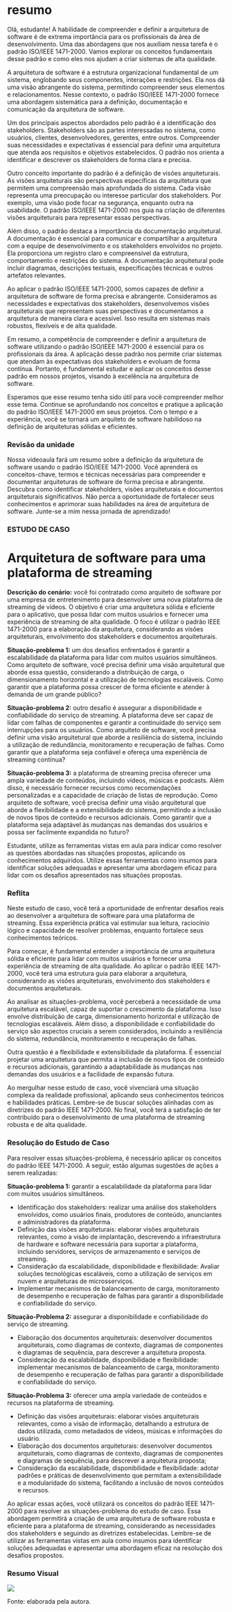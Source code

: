 # resumo

Olá, estudante! A habilidade de compreender e definir a arquitetura de software é de extrema importância para os profissionais da área de desenvolvimento. Uma das abordagens que nos auxiliam nessa tarefa é o padrão ISO/IEEE 1471-2000. Vamos explorar os conceitos fundamentais desse padrão e como eles nos ajudam a criar sistemas de alta qualidade.

A arquitetura de software é a estrutura organizacional fundamental de um sistema, englobando seus componentes, interações e restrições. Ela nos dá uma visão abrangente do sistema, permitindo compreender seus elementos e relacionamentos. Nesse contexto, o padrão ISO/IEEE 1471-2000 fornece uma abordagem sistemática para a definição, documentação e comunicação da arquitetura de software.

Um dos principais aspectos abordados pelo padrão é a identificação dos stakeholders. Stakeholders são as partes interessadas no sistema, como usuários, clientes, desenvolvedores, gerentes, entre outros. Compreender suas necessidades e expectativas é essencial para definir uma arquitetura que atenda aos requisitos e objetivos estabelecidos. O padrão nos orienta a identificar e descrever os stakeholders de forma clara e precisa.

Outro conceito importante do padrão é a definição de visões arquiteturais. As visões arquiteturais são perspectivas específicas da arquitetura que permitem uma compreensão mais aprofundada do sistema. Cada visão representa uma preocupação ou interesse particular dos stakeholders. Por exemplo, uma visão pode focar na segurança, enquanto outra na usabilidade. O padrão ISO/IEEE 1471-2000 nos guia na criação de diferentes visões arquiteturais para representar essas perspectivas.

Além disso, o padrão destaca a importância da documentação arquitetural. A documentação é essencial para comunicar e compartilhar a arquitetura com a equipe de desenvolvimento e os stakeholders envolvidos no projeto. Ela proporciona um registro claro e compreensível da estrutura, comportamento e restrições do sistema. A documentação arquitetural pode incluir diagramas, descrições textuais, especificações técnicas e outros artefatos relevantes.

Ao aplicar o padrão ISO/IEEE 1471-2000, somos capazes de definir a arquitetura de software de forma precisa e abrangente. Consideramos as necessidades e expectativas dos stakeholders, desenvolvemos visões arquiteturais que representam suas perspectivas e documentamos a arquitetura de maneira clara e acessível. Isso resulta em sistemas mais robustos, flexíveis e de alta qualidade.

Em resumo, a competência de compreender e definir a arquitetura de software utilizando o padrão ISO/IEEE 1471-2000 é essencial para os profissionais da área. A aplicação desse padrão nos permite criar sistemas que atendam às expectativas dos stakeholders e evoluam de forma contínua. Portanto, é fundamental estudar e aplicar os conceitos desse padrão em nossos projetos, visando à excelência na arquitetura de software.

Esperamos que esse resumo tenha sido útil para você compreender melhor esse tema. Continue se aprofundando nos conceitos e pratique a aplicação do padrão ISO/IEEE 1471-2000 em seus projetos. Com o tempo e a experiência, você se tornará um arquiteto de software habilidoso na definição de arquiteturas sólidas e eficientes.

### **Revisão da unidade**

Nossa videoaula fará um resumo sobre a definição da arquitetura de software usando o padrão ISO/IEEE 1471-2000. Você aprenderá os conceitos-chave, termos e técnicas necessárias para compreender e documentar arquiteturas de software de forma precisa e abrangente. Descubra como identificar stakeholders, visões arquiteturais e documentos arquiteturais significativos. Não perca a oportunidade de fortalecer seus conhecimentos e aprimorar suas habilidades na área de arquitetura de software. Junte-se a mim nessa jornada de aprendizado!

### **ESTUDO DE CASO**

# **Arquitetura de software para uma plataforma de streaming**

**Descrição do cenário:** você foi contratado como arquiteto de software por uma empresa de entretenimento para desenvolver uma nova plataforma de streaming de vídeos. O objetivo é criar uma arquitetura sólida e eficiente para o aplicativo, que possa lidar com muitos usuários e fornecer uma experiência de streaming de alta qualidade. O foco é utilizar o padrão IEEE 1471-2000 para a elaboração da arquitetura, considerando as visões arquiteturais, envolvimento dos stakeholders e documentos arquiteturais.

**Situação-problema 1:** um dos desafios enfrentados é garantir a escalabilidade da plataforma para lidar com muitos usuários simultâneos. Como arquiteto de software, você precisa definir uma visão arquitetural que aborde essa questão, considerando a distribuição de carga, o dimensionamento horizontal e a utilização de tecnologias escaláveis. Como garantir que a plataforma possa crescer de forma eficiente e atender à demanda de um grande público?

**Situação-problema 2:** outro desafio é assegurar a disponibilidade e confiabilidade do serviço de streaming. A plataforma deve ser capaz de lidar com falhas de componentes e garantir a continuidade do serviço sem interrupções para os usuários. Como arquiteto de software, você precisa definir uma visão arquitetural que aborde a resiliência do sistema, incluindo a utilização de redundância, monitoramento e recuperação de falhas. Como garantir que a plataforma seja confiável e ofereça uma experiência de streaming contínua?

**Situação-problema 3:** a plataforma de streaming precisa oferecer uma ampla variedade de conteúdos, incluindo vídeos, músicas e podcasts. Além disso, é necessário fornecer recursos como recomendações personalizadas e a capacidade de criação de listas de reprodução. Como arquiteto de software, você precisa definir uma visão arquitetural que aborde a flexibilidade e a extensibilidade do sistema, permitindo a inclusão de novos tipos de conteúdo e recursos adicionais. Como garantir que a plataforma seja adaptável às mudanças nas demandas dos usuários e possa ser facilmente expandida no futuro?

Estudante, utilize as ferramentas vistas em aula para indicar como resolver as questões abordadas nas situações propostas, aplicando os conhecimentos adquiridos. Utilize essas ferramentas como insumos para identificar soluções adequadas e apresentar uma abordagem eficaz para lidar com os desafios apresentados nas situações propostas.

### **Reflita**

Neste estudo de caso, você terá a oportunidade de enfrentar desafios reais ao desenvolver a arquitetura de software para uma plataforma de streaming. Essa experiência prática vai estimular sua leitura, raciocínio lógico e capacidade de resolver problemas, enquanto fortalece seus conhecimentos teóricos.

Para começar, é fundamental entender a importância de uma arquitetura sólida e eficiente para lidar com muitos usuários e fornecer uma experiência de streaming de alta qualidade. Ao aplicar o padrão IEEE 1471-2000, você terá uma estrutura guia para elaborar a arquitetura, considerando as visões arquiteturais, envolvimento dos stakeholders e documentos arquiteturais.

Ao analisar as situações-problema, você perceberá a necessidade de uma arquitetura escalável, capaz de suportar o crescimento da plataforma. Isso envolve distribuição de carga, dimensionamento horizontal e utilização de tecnologias escaláveis. Além disso, a disponibilidade e confiabilidade do serviço são aspectos cruciais a serem considerados, incluindo a resiliência do sistema, redundância, monitoramento e recuperação de falhas.

Outra questão é a flexibilidade e extensibilidade da plataforma. É essencial projetar uma arquitetura que permita a inclusão de novos tipos de conteúdo e recursos adicionais, garantindo a adaptabilidade às mudanças nas demandas dos usuários e a facilidade de expansão futura.

Ao mergulhar nesse estudo de caso, você vivenciará uma situação complexa da realidade profissional, aplicando seus conhecimentos teóricos e habilidades práticas. Lembre-se de buscar soluções alinhadas com as diretrizes do padrão IEEE 1471-2000. No final, você terá a satisfação de ter contribuído para o desenvolvimento de uma plataforma de streaming robusta e de alta qualidade.

### **Resolução do Estudo de Caso**

Para resolver essas situações-problema, é necessário aplicar os conceitos do padrão IEEE 1471-2000. A seguir, estão algumas sugestões de ações a serem realizadas:

**Situação-problema 1:** garantir a escalabilidade da plataforma para lidar com muitos usuários simultâneos.

- Identificação dos stakeholders: realizar uma análise dos stakeholders envolvidos, como usuários finais, produtores de conteúdo, anunciantes e administradores da plataforma.
- Definição das visões arquiteturais: elaborar visões arquiteturais relevantes, como a visão de implantação, descrevendo a infraestrutura de hardware e software necessária para suportar a plataforma, incluindo servidores, serviços de armazenamento e serviços de streaming.
- Consideração da escalabilidade, disponibilidade e flexibilidade: Avaliar soluções tecnológicas escaláveis, como a utilização de serviços em nuvem e arquiteturas de microsserviços.
- Implementar mecanismos de balanceamento de carga, monitoramento de desempenho e recuperação de falhas para garantir a disponibilidade e confiabilidade do serviço.

**Situação-Problema 2:** assegurar a disponibilidade e confiabilidade do serviço de streaming.

- Elaboração dos documentos arquiteturais: desenvolver documentos arquiteturais, como diagramas de contexto, diagramas de componentes e diagramas de sequência, para descrever a arquitetura proposta.
- Consideração da escalabilidade, disponibilidade e flexibilidade: implementar mecanismos de balanceamento de carga, monitoramento de desempenho e recuperação de falhas para garantir a disponibilidade e confiabilidade do serviço.

**Situação-Problema 3:** oferecer uma ampla variedade de conteúdos e recursos na plataforma de streaming.

- Definição das visões arquiteturais: elaborar visões arquiteturais relevantes, como a visão de informação, detalhando a estrutura de dados utilizada, como metadados de vídeos, músicas e informações do usuário.
- Elaboração dos documentos arquiteturais: desenvolver documentos arquiteturais, como diagramas de contexto, diagramas de componentes e diagramas de sequência, para descrever a arquitetura proposta;
- Consideração da escalabilidade, disponibilidade e flexibilidade: adotar padrões e práticas de desenvolvimento que permitam a extensibilidade e a modularidade do sistema, facilitando a inclusão de novos conteúdos e recursos.

Ao aplicar essas ações, você utilizará os conceitos do padrão IEEE 1471-2000 para resolver as situações-problema do estudo de caso. Essa abordagem permitirá a criação de uma arquitetura de software robusta e eficiente para a plataforma de streaming, considerando as necessidades dos stakeholders e seguindo as diretrizes estabelecidas. Lembre-se de utilizar as ferramentas vistas em aula como insumos para identificar soluções adequadas e apresentar uma abordagem eficaz na resolução dos desafios propostos.

### **Resumo Visual**

![](https://conteudo.colaboraread.com.br/202302/WHITE_LABEL/ARQUITETURA_DE_SOFTWARE/LIVRO/U1/assets/img/fig_a1_02.jpg)

Fonte: elaborada pela autora.